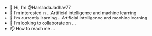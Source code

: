 - 👋 Hi, I’m @HarshadaJadhav77
- 👀 I’m interested in ...Artificial intelligence and machine learning
- 🌱 I’m currently learning ...Artificial intelligence and machine learning
- 💞️ I’m looking to collaborate on ...
- 📫 How to reach me ...

<!---
HarshadaJadhav77/HarshadaJadhav77 is a ✨ special ✨ repository because its `README.md` (this file) appears on your GitHub profile.
You can click the Preview link to take a look at your changes.
--->
